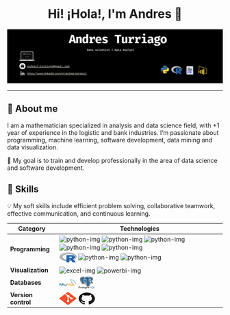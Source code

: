 <div align="center">
<h1 align="center"> Hi! ¡Hola!, I'm Andres 👋</h1>
</div>
<img src="https://github.com/andresturriago/andresturriago/blob/main/img/Banner%20Linkedin%20-%20Andres%20Turriago.png">

<hr>

##  📖 **About me**
I am a mathematician specialized in analysis and data science field, with +1 year of experience in the logistic and bank industries. I’m passionate about programming, machine learning, software development, data mining and data visualization.

🎯 My goal is to train and develop professionally in the area of data science and software development.

## 🧰 **Skills** 

💡 My soft skills include efficient problem solving, collaborative teamwork, effective communication, and continuous learning.

| **Category** | **Technologies** |
| --- | --- | 
|**Programming**| <img align="center" alt="python-img" height="30" width="40" src="https://cdn.jsdelivr.net/gh/devicons/devicon/icons/python/python-original.svg"> <img align="center" alt="python-img" height="30" width="40" src="https://badgen.net/badge/color/pandas/blue?label="> <img align="center" alt="python-img" height="30" width="40" src="https://flat.badgen.net/badge/color/numpy/yellow?label="> <img align="center" alt="python-img" height="30" width="40" src="https://flat.badgen.net/badge/color/jupyter/blue?label="> <img align="center" alt="python-img" height="30" width="50" src="https://flat.badgen.net/badge/color/matplotlib/yellow?label="> <br><img align="center" alt="r-img" height="30" width="40" src="https://github.com/devicons/devicon/blob/v2.16.0/icons/r/r-original.svg"> <img align="center" alt="python-img" height="30" width="30" src="https://badgen.net/badge/color/dplyr/blue?label="> <img align="center" alt="python-img" height="30" width="40" src="https://badgen.net/badge/color/ggplot2/grey?label="> |
|**Visualization**| <img align="center" alt="excel-img" height="30" width="40" src="https://external-content.duckduckgo.com/iu/?u=https%3A%2F%2Fpluspng.com%2Fimg-png%2Fexcel-logo-png-img-microsoft-excel-logo-in-svg-vector-or-png-file-format-3000x2000.png&f=1&nofb=1&ipt=c939d0239fd0709f25d1679171aea2479f7742cdcce8a85b41deab84f5a3bbee&ipo=images"> <img align="center" alt="powerbi-img" height="30" width="40" src="https://external-content.duckduckgo.com/iu/?u=https%3A%2F%2Flogohistory.net%2Fwp-content%2Fuploads%2F2023%2F05%2FPower-BI-Logo-2013.png&f=1&nofb=1&ipt=964f5d9366698fd916c760f6b124848188b2ffda18997abc4ffc5f46e75c28a2&ipo=images"> |
|**Databases**| <img align="center" alt="mysql-img" height="30" width="40" src="https://github.com/devicons/devicon/blob/v2.16.0/icons/mysql/mysql-original-wordmark.svg"> <img align="center" alt="postgresql-img" height="30" width="40" src="https://github.com/devicons/devicon/blob/v2.16.0/icons/postgresql/postgresql-original-wordmark.svg"> |
|**Version control**| <img align="center" alt="git-img" height="30" width="40" src="https://github.com/devicons/devicon/blob/v2.16.0/icons/git/git-original.svg"> <img align="center" alt="github-img" height="30" width="40" src="https://github.com/devicons/devicon/blob/v2.16.0/icons/github/github-original.svg"> |
